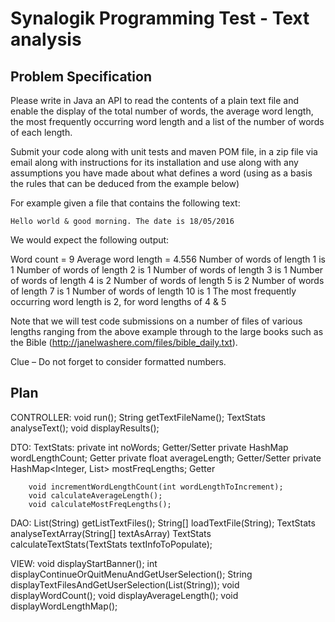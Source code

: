 Synalogik Programming Test - Text analysis
======

## Problem Specification

Please write in Java an API to read the contents of a plain text file and enable the display of the total number of words, the average word length, the most frequently occurring word length and a list of the number of words of each length.

Submit your code along with unit tests and maven POM file, in a zip file via email along with instructions for its installation and use along with any assumptions you have made about what defines a word (using as a basis the rules that can be deduced from the example below) 

For example given a file that contains the following text:

	Hello world & good morning. The date is 18/05/2016

We would expect the following output:

Word count = 9
Average word length = 4.556
Number of words of length 1 is 1
Number of words of length 2 is 1
Number of words of length 3 is 1
Number of words of length 4 is 2
Number of words of length 5 is 2
Number of words of length 7 is 1
Number of words of length 10 is 1
The most frequently occurring word length is 2, for word lengths of 4 & 5

Note that we will test code submissions on a number of files of various lengths ranging from the above example through to the large books such as the Bible (http://janelwashere.com/files/bible_daily.txt).

Clue – Do not forget to consider formatted numbers.


## Plan

CONTROLLER:
	void run();
	String getTextFileName();
	TextStats analyseText();
	void displayResults();
	
DTO:
	TextStats:
		private int noWords;					Getter/Setter
		private HashMap<Integerint> wordLengthCount;		Getter
		private float averageLength;				Getter/Setter
		private HashMap<Integer, List<int>> mostFreqLengths;	Getter

		void incrementWordLengthCount(int wordLengthToIncrement);
		void calculateAverageLength();
		void calculateMostFreqLengths();

DAO:
	List(String) getListTextFiles();
	String[] loadTextFile(String);
	TextStats analyseTextArray(String[] textAsArray)
	TextStats calculateTextStats(TextStats textInfoToPopulate);

VIEW:
	void displayStartBanner();
	int displayContinueOrQuitMenuAndGetUserSelection();
	String displayTextFilesAndGetUserSelection(List(String));
	void displayWordCount();
	void displayAverageLength();
	void displayWordLengthMap();
	








